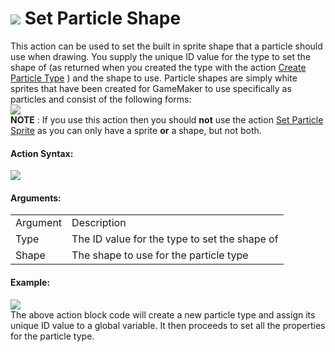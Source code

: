#  ![](https://gms.magecorn.com/Manual/assets/Images/Scripting_Reference/Drag_And_Drop/Reference/Particles/i_Particles_Set_Particle_Shape.png) Set Particle Shape

This action can be used to set the built in sprite shape that a particle
should use when drawing. You supply the unique ID value for the type to
set the shape of (as returned when you created the type with the action
[Create Particle Type](Create_Particle_Type) ) and the shape to use.
Particle shapes are simply white sprites that have been created for
GameMaker to use specifically as particles and consist of the following
forms:  
![](https://gms.magecorn.com/Manual/assets/Images/Scripting_Reference/Drag_And_Drop/Reference/Particles/Particle_Types.png)  
**NOTE** : If you use this action then you should **not** use the action
[Set Particle Sprite](Set_Particle_Sprite) as you can only have a
sprite **or** a shape, but not both.

#### Action Syntax:

  
![](https://gms.magecorn.com/Manual/assets/Images/Scripting_Reference/Drag_And_Drop/Reference/Particles/a_Particles_Set_Particle_Shape.png)  

#### Arguments:

|          |                                               |
|----------|-----------------------------------------------|
| Argument | Description                                   |
| Type     | The ID value for the type to set the shape of |
| Shape    | The shape to use for the particle type        |

#### Example:

  
![](https://gms.magecorn.com/Manual/assets/Images/Scripting_Reference/Drag_And_Drop/Reference/Particles/e_Particles_Set_Particle_Shape.png)  
The above action block code will create a new particle type and assign
its unique ID value to a global variable. It then proceeds to set all
the properties for the particle type.
